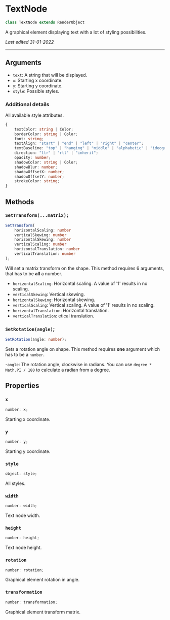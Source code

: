 # TextNode

```ts
class TextNode extends RenderObject
```

A graphical element displaying text with a lot of styling possibilities.

_Last edited 31-01-2022_

- - -

## Arguments


- ``text``: A string that will be displayed.
- ``x``: Starting x coordinate.
- ``y``: Starting y coordinate.
- ``style``: Possible styles.

### Additional details

All available style attributes.

```ts
{
    textColor: string | Color;
    borderColor: string | Color;
    font: string;
    textAlign: "start" | "end" | "left" | "right" | "center";
    textBaseline: "top" | "hanging" | "middle" | "alphabetic" | "ideographic" | "bottom";
    direction: "ltr" | "rtl" | "inherit";
    opacity: number;
    shadowColor: string | Color;
    shadowBlur: number;
    shadowOffsetX: number;
    shadowOffsetY: number;
    strokeColor: string;
}
```

## Methods

### ``SetTransform(...matrix);``

```ts
SetTransform(
    horizontalScaling: number
    verticalSkewing: number
    horizontalSkewing: number
    verticalScaling: number 
    horizontalTranslation: number
    verticalTranslation: number
);
```

Will set a matrix transform on the shape. This method requires 6 arguments, that has to be **all** a number.

- ``horizontalScaling``: Horizontal scaling. A value of '1' results in no scaling.
- ``verticalSkewing``: Vertical skewing.
- ``horizontalSkewing``: Horizontal skewing.
- ``verticalScaling``: Vertical scaling. A value of '1' results in no scaling.
- ``horizontalTranslation``: Horizontal translation.
- ``verticalTranslation``: etical translation.

### ``SetRotation(angle)``;

```ts
SetRotation(angle: number);
```

Sets a rotation angle on shape. This method requires **one** argument which has to be a ``number``.

-``angle``: The rotation angle, clockwise in radians. You can use ``degree * Math.PI / 180`` to calculate a radian from a degree.

## Properties

### ``x``

```ts
number: x;
```

Starting x coordinate.

### ``y``

```ts
number: y;
```

Starting y coordinate.


### ``style``

```ts
object: style;
```

All styles.


### ``width``

```ts
number: width;
```

Text node width.

### ``height``

```ts
number: height;
```

Text node height.

### ``rotation``

```ts
number: rotation;
```

Graphical element rotation in angle.

### ``transformation``

```ts
number: transformation;
```

Graphical element transform matrix.
